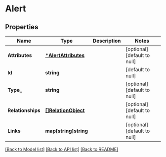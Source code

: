 # Alert

## Properties
Name | Type | Description | Notes
------------ | ------------- | ------------- | -------------
**Attributes** | [***AlertAttributes**](AlertAttributes.md) |  | [optional] [default to null]
**Id** | **string** |  | [default to null]
**Type_** | **string** |  | [optional] [default to null]
**Relationships** | [**[]RelationObject**](RelationObject.md) |  | [optional] [default to null]
**Links** | **map[string]string** |  | [optional] [default to null]

[[Back to Model list]](../README.md#documentation-for-models) [[Back to API list]](../README.md#documentation-for-api-endpoints) [[Back to README]](../README.md)


